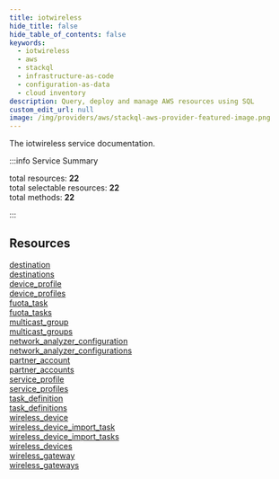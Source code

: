 ```yaml
---
title: iotwireless
hide_title: false
hide_table_of_contents: false
keywords:
  - iotwireless
  - aws
  - stackql
  - infrastructure-as-code
  - configuration-as-data
  - cloud inventory
description: Query, deploy and manage AWS resources using SQL
custom_edit_url: null
image: /img/providers/aws/stackql-aws-provider-featured-image.png
---
```


The iotwireless service documentation.

:::info Service Summary

<div class="row">
<div class="providerDocColumn">
<span>total resources:&nbsp;<b>22</b></span><br />
<span>total selectable resources:&nbsp;<b>22</b></span><br />
<span>total methods:&nbsp;<b>22</b></span><br />
</div>
</div>

:::

## Resources
<div class="row">
<div class="providerDocColumn">
<a href="/providers/awscc/iotwireless/destination/">destination</a><br />
<a href="/providers/awscc/iotwireless/destinations/">destinations</a><br />
<a href="/providers/awscc/iotwireless/device_profile/">device_profile</a><br />
<a href="/providers/awscc/iotwireless/device_profiles/">device_profiles</a><br />
<a href="/providers/awscc/iotwireless/fuota_task/">fuota_task</a><br />
<a href="/providers/awscc/iotwireless/fuota_tasks/">fuota_tasks</a><br />
<a href="/providers/awscc/iotwireless/multicast_group/">multicast_group</a><br />
<a href="/providers/awscc/iotwireless/multicast_groups/">multicast_groups</a><br />
<a href="/providers/awscc/iotwireless/network_analyzer_configuration/">network_analyzer_configuration</a><br />
<a href="/providers/awscc/iotwireless/network_analyzer_configurations/">network_analyzer_configurations</a><br />
<a href="/providers/awscc/iotwireless/partner_account/">partner_account</a>
</div>
<div class="providerDocColumn">
<a href="/providers/awscc/iotwireless/partner_accounts/">partner_accounts</a><br />
<a href="/providers/awscc/iotwireless/service_profile/">service_profile</a><br />
<a href="/providers/awscc/iotwireless/service_profiles/">service_profiles</a><br />
<a href="/providers/awscc/iotwireless/task_definition/">task_definition</a><br />
<a href="/providers/awscc/iotwireless/task_definitions/">task_definitions</a><br />
<a href="/providers/awscc/iotwireless/wireless_device/">wireless_device</a><br />
<a href="/providers/awscc/iotwireless/wireless_device_import_task/">wireless_device_import_task</a><br />
<a href="/providers/awscc/iotwireless/wireless_device_import_tasks/">wireless_device_import_tasks</a><br />
<a href="/providers/awscc/iotwireless/wireless_devices/">wireless_devices</a><br />
<a href="/providers/awscc/iotwireless/wireless_gateway/">wireless_gateway</a><br />
<a href="/providers/awscc/iotwireless/wireless_gateways/">wireless_gateways</a>
</div>
</div>